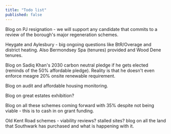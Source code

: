 ```yaml
---
title: "Todo list"
published: false
---
```


Blog on PJ resignation - we will support any candidate that commits to a review of the borough's major regeneration schemes.

Heygate and Aylesbury - big ongoing questions like BtR/Overage and district heating. Also Bermondsey Spa (tenures) provided and Wood Dene tenures.

Blog on Sadiq Khan's 2030 carbon neutral pledge if he gets elected (reminds of the 50% affordable pledge). Reality is that he doesn't even enforce meagre 20% onsite renewable requirement.

Blog on audit and affordable housing monitoring.

Blog on great estates exhibition?

Blog on all these schemes coming forward with 35% despite not being viable - this is to cash in on grant funding.

Old Kent Road schemes - viability reviews? stalled sites? blog on all the land that Southwark has purchased and what is happening with it.
